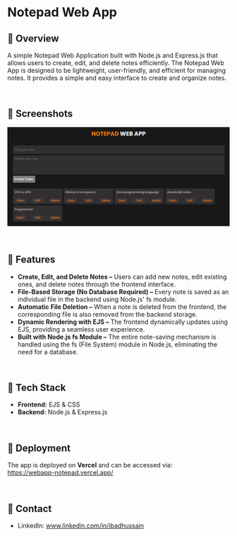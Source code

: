 # Notepad Web App
## 🚀 Overview
A simple Notepad Web Application built with Node.js and Express.js that allows users to create, edit, and delete notes efficiently. The Notepad Web App is designed to be lightweight, user-friendly, and efficient for managing notes. It provides a simple and easy interface to create and organize notes.

<br>

## 🚀 Screenshots
![Project screenshot](./Project_screenshots/Image1.png)

<br>

## 🚀 Features
- <b>Create, Edit, and Delete Notes –</b> Users can add new notes, edit existing ones, and delete notes through the frontend interface.
- <b>File-Based Storage (No Database Required) –</b> Every note is saved as an individual file in the backend using Node.js' fs module.
- <b>Automatic File Deletion –</b> When a note is deleted from the frontend, the corresponding file is also removed from the backend storage.
- <b>Dynamic Rendering with EJS –</b> The frontend dynamically updates using EJS, providing a seamless user experience.
- <b>Built with Node.js fs Module –</b> The entire note-saving mechanism is handled using the fs (File System) module in Node.js, eliminating the need for a database.

<br>

## 🚀 Tech Stack
- <b>Frontend:</b> EJS & CSS
- <b>Backend:</b> Node.js & Express.js

<br>

## 🚀 Deployment
The app is deployed on <b>Vercel</b> and can be accessed via:
<br>
https://webapp-notepad.vercel.app/

<br>

## 🚀 Contact
- LinkedIn: www.linkedin.com/in/ibadhussain